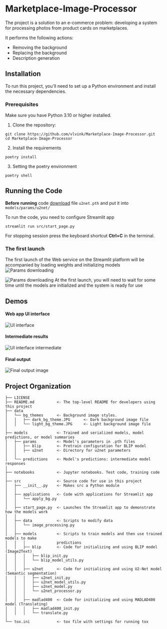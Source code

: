 # Marketplace-Image-Processor

The project is a solution to an e-commerce problem: developing a system for processing photos from
product cards on marketplaces.

It performs the following actions:
 - Removing the background
 - Replacing the background
 - Description generation

## Installation
To run this project, you'll need to set up a Python environment and install the necessary dependencies.
### Prerequisites
Make sure you have Python 3.10 or higher installed.
1. Clone the repository:
```commandline
git clone https://github.com/vlvink/Marketplace-Image-Processor.git
cd Marketplace-Image-Processor
```
2. Install the requirements
```commandline
poetry install
```
3. Setting the poetry environment
```commandline
poetry shell
```

## Running the Code
**Before running** code [download](https://drive.google.com/file/d/1ao1ovG1Qtx4b7EoskHXmi2E9rp5CHLcZ/view) file `u2net.pth` and put it into `models/params/u2net/`

To run the code, you need to configure Streamlit app
```commandline
streamlit run src/start_page.py
```
For stopping session press the keyboard shortcut **Ctrl+C** in the terminal.

### The first launch
The first launch of the Web service on the Streamlit platform will be accompanied by loading weights and initializing models
<image src="data/outsourceimg/weights1.png" alt="Params downloading">

<image src="data/outsourceimg/weights2.png" alt="Params downloading">
At the first launch, you will need to wait for some time until the models are initialized and the system is ready for use

## Demos
#### Web app UI interface
<image src="data/outsourceimg/uidemo.jpg" alt="UI interface">

#### Intermediate results
<image src="data/outsourceimg/intermres.jpg" alt="UI interface intermediate">

#### Final output
<image src="data/outsourceimg/FinalDemo.png" alt="Final output image">

## Project Organization


    ├── LICENSE
    ├── README.md          <- The top-level README for developers using this project
    ├── data
    │   └── bg_themes      <- Background image styles.
    │   │   ├── dark_bg_theme.JPG      <- Dark background image file
    │   │   └── light_bg_theme.JPG     <- Light background image file
    │
    ├── models             <- Trained and serialized models, model predictions, or model summaries
    │   ├── params         <- Model's parameters in .pth files
    │   │   ├── blip       <- Pretrain configuration for BLIP model
    │   │   ├── u2net      <- Directory for u2net parameters
    │   │   
    │   └── predictions    <- Model's predictions: intermediate model responses
    │
    ├── notebooks          <- Jupyter notebooks. Test code, training code
    │
    ├── src                <- Source code for use in this project
    │   ├── __init__.py    <- Makes src a Python module
    │   │
    │   ├── applications   <- Code with applications for Streamlit app
    │   │   └── apply_bg.py
    │   │
    │   ├── start_page.py  <- Launches the Streamlit app to demonstrate how the models work
    │   │
    │   ├── data           <- Scripts to modify data
    │   │   └── image_processing.py
    │   │
    │   ├── models         <- Scripts to train models and then use trained models to make
    │   │   │              predictions
    │   │   ├── blip       <- Code for initializing and using BLIP model (Image2Text)
    │   │   │   ├── blip_init.py
    │   │   │   └── blip_model_utils.py
    │   │   │
    │   │   ├── u2net      <- Code for initializing and using U2-Net model (Semantic segmentation)
    │   │   │   ├── u2net_init.py
    │   │   │   ├── u2net_model_utils.py
    │   │   │   ├── u2net_model.py
    │   │   │   └── u2net_processor.py
    │   │   │
    │   │   ├── madlad400  <- Code for initializing and using MADLAD400 model (Translating)
    │   │   │   ├── madlad400_init.py
    │   │   │   └── translate.py
    │
    └── tox.ini            <- tox file with settings for running tox
